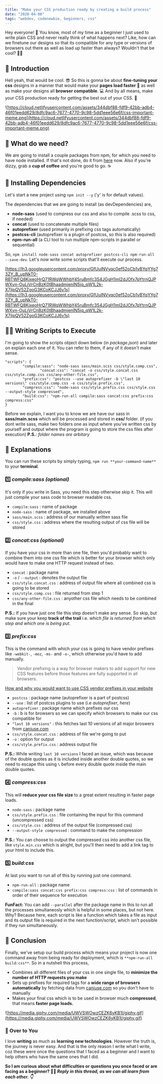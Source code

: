 ```yaml
---
title: "Make your CSS production ready by creating a build process"
date: "2020-04-08"
tags: "webdev, codenewbie, beginners, css"
---
```


Hey everyone! 👋 You know, most of my time as a beginner I just used to write plain CSS and never really think of what happens next? Like, how can we finetune our designs so that its compatible for any type or versions of browsers out there as well as load up faster than always? Wouldn't that be cool? 🤷‍♂️

## 🚩 Introduction

Hell yeah, that would be cool. 😎 So this is gonna be about **fine-tuning your css** designs in a manner that would make your **pages load faster** 🚀 as well as make your designs all **browser compatible**. 💻 And by all means, make your CSS production ready for getting the best out of your CSS. 🎉

![https://cloud.netlifyusercontent.com/assets/344dbf88-fdf9-42bb-adb4-46f01eedd629/8dfc9ac6-7677-4770-9c98-5dd1eee56e6f/css-important-meme.png](https://cloud.netlifyusercontent.com/assets/344dbf88-fdf9-42bb-adb4-46f01eedd629/8dfc9ac6-7677-4770-9c98-5dd1eee56e6f/css-important-meme.png)

## 👀 What do we need?

We are going to install a couple packages from npm, for which you need to have node installed. If that's not done, do it from [here](https://nodejs.org/en/download/) now. Also if you're dizzy, grab a **cup of coffee** and you're good to go. ☕

## 📌 Installing Dependencies

Let's start a new project using `npm init --y` ('y' is for default values). 

The dependencies that we are going to install (as devDependencies) are,

- **node-sass** (used to compress our css and also to compile .scss to css, if needed)
- **concat** (used to concatenate multiple files)
- **autoprefixer** (used primarily in prefixing css tags automatically)
- **postcss-cli** (autoprefixer is a plugin of postcss, so this is also required)
- **npm-run-all** (a CLI tool to run multiple npm-scripts in parallel or sequential)

So,  `npm install node-sass concat autoprefixer postcss-cli npm-run-all --save-dev`. Let's now write some scripts that'll execute our process.

[https://lh3.googleusercontent.com/proxy/GfUuINVyqc0ef52oCb1vBYqYYg73ZY_B_upNkT0-RBTWFQ8KixeoHrQ71RWqWWhbY45ruBmfc3S4JGgH1ml2dJOfx7pYtrnQJPWXvn-OuLjVrCnBzK0tBhaadmjenIN5jq_qW1L2k-X7jlpQV52ZgoG3KCoKCJJ6v1s](https://lh3.googleusercontent.com/proxy/GfUuINVyqc0ef52oCb1vBYqYYg73ZY_B_upNkT0-RBTWFQ8KixeoHrQ71RWqWWhbY45ruBmfc3S4JGgH1ml2dJOfx7pYtrnQJPWXvn-OuLjVrCnBzK0tBhaadmjenIN5jq_qW1L2k-X7jlpQV52ZgoG3KCoKCJJ6v1s)

## 👨‍💻 Writing Scripts to Execute

I'm going to show the scripts object down below (in *package.json*) and later on explain each one of it. You can refer to them, if any of it doesn't make sense.

    "scripts": {
            "compile:sass": "node-sass sass/main.scss css/style.comp.css",
    				"concat:css": "concat -o css/style.concat.css css/style.comp.css css/any-other-file.css",
            "prefix:css": "postcss --use autoprefixer -b \"last 10 versions\" css/style.comp.css -o css/style.prefix.css",
            "compress:css": "node-sass css/style.prefix.css css/style.css --output-style compressed",
            "build:css": "npm-run-all compile:sass concat:css prefix:css compress:css"
    }

Before we explain, I want you to know we are have our sass in **sass/main.scss** which will be processed and stored in **css/** folder. (if you dont write sass, make two folders one as input where you've written css by yourself and output where the program is going to store the css files after execution) **P.S.**: *folder names are arbitary*

## 🙌 Explanations

You can run these scripts by simply typing, `npm run **your-command-name**` to your **terminal**.

### 1️⃣ ***compile:sass* *(optional)***

It's only if you write in Sass, you need this step otherwise skip it. This will just compile your sass code to browser readable css.

- `compile:sass` : name of package
- `node-sass` : name of package, we installed above
- `sass/main.scss` : address of our manually written sass file
- `css/style.css` : address where the resulting output of css file will be stored

### 2️⃣ *concat:css (optional)*

If you have your css in more than one file, then you'd probably want to combine them into one css file which is better for your browser which only would have to make one HTTP request instead of two.

- `concat` : package name
- `-o` / `--output` : denotes the output file
- `css/style.concat.css` : address of output file where all combined css is going to be stored
- `css/style.comp.css` : file returned from step 1
- `css/any-other-file.css` : anyother css file which needs to be combined in the final

**P.S.:** If you have just one file this step doesn't make any sense. So skip, but make sure your keep **track of the trail** i.e. *which file is returned from which step and which one is being put*.

### 3️⃣ *pre**fix:css***

This is the command with which your css is going to have vendor prefixes like `-webkit-`, `-moz`, `-ms-` and `-o-`, which otherwise you'd have to add manually.

> Vendor prefixing is a way for browser makers to add support for new CSS features before those features are fully supported in all browsers.

[How and why you would want to use CSS vendor prefixes in your website](https://www.lifewire.com/css-vendor-prefixes-3466867)

- `postcss` : package name (autoprefixer is a part of postcss)
- `--use` : list of postcss plugins to use (i.e *autoprefixer*, *here*)
- `autoprefixer` : package name which prefixes our css
- `-b` : b is for browsers so we can specify which browsers to make our css compatible for
- `"last 10 versions"` : this fetches last 10 versions of all major broswers from [caniuse.com](http://caniuse.com)
- `css/style.concat.css` : address of file we're going to put
- `-o` : option for output
- `css/style.prefix.css` : address output file

**P.S.:** While writing `last 10 versions` I faced an issue, which was because of the double quotes as it is included inside another double quotes, so we need to escape this using `\` before every double quote inside the main double quotes.

### 4️⃣ *compress:css*

This will **reduce your css file size** to a great extent resulting in faster page loads.

- `node-sass` : package name
- `css/style.prefix.css` : file containing the input for this command (uncompressed css)
- `css/style.css` : address of the output file (compressed css)
- `--output-style compressed` : command to make the compression

**P.S.:** You can choose to output the compressed css into another css file, like `style.min.css` which is alright, but you'll then need to add a link tag to your html to include this.

### 5️⃣️ *build:css*

At last you want to run all of this by running just one command.

- `npm-run-all` : package name
- `compile:sass concat:css prefix:css compress:css` : list of commands in order of their sequence for execution

**FunFact:** You can add `--parallel` after the package name in this to run all the processes simultaneosly which is helpful in some places, but not here. Why? Because here, each script is like a function which takes a file as input and its output file is required in the next function/script, which isn't possible if they run simultaneously.

## 🤝 Conclusion

Finally, we've setup our build process which means your project is now one command away from being ready for deployment, which is `**npm-run-all build:css**`. So in a nutshell this process,

- Combines all different files of your css in one single file, to **minimize the number of HTTP requests you make**
- Sets up prefixes for required tags for a **wide range of browsers** **automatically** by fetching data from [caniuse.com](http://caniuse.com) so you don't have to manually
- Makes your final css which is to be used in browser much **compressed**, that means **faster page loads.**

![https://media.giphy.com/media/UWVSWOwzCEZK6yKB1l/giphy.gif](https://media.giphy.com/media/UWVSWOwzCEZK6yKB1l/giphy.gif)

### 💖 Over to You

I love **writing** as much as **learning new technologies**. However the truth is, the journey is never easy. And that is the only reason I write what I write, coz these were once the questions that I faced as a beginner and I want to help others who have the same ones that I did. 

**So I am curious about what difficulties or questions you once faced or are facing as a beginner? 🤷‍♂️ *Reply in this thread, as we can all learn from each other. 👇***